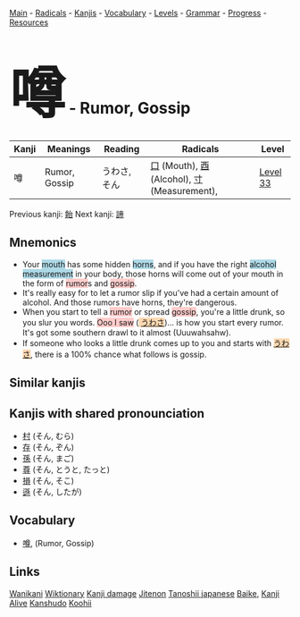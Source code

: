 <style> bigfont {font-size: 100px}</style>
[Main](../README.md) -
[Radicals](../radicals.md) -
[Kanjis](../kanjis.md) -
[Vocabulary](../vocabulary.md) -
[Levels](../levels.md) -
[Grammar](../grammar.md) - 
[Progress](../progress.md) -
[Resources](../resources.md)
# <bigfont> 噂</bigfont> - Rumor, Gossip 

| Kanji | Meanings | Reading | Radicals | Level |
| --- | --- | --- | --- | --- |
| 噂 | Rumor, Gossip | うわさ, そん | [口](../radicals/口.md) (Mouth), [酉](../radicals/酉.md) (Alcohol), [寸](../radicals/寸.md) (Measurement),  | [Level 33](../levels/wk_level33.md) |

Previous kanji: [飴](飴.md) Next kanji: [諦](諦.md) 

## Mnemonics
 * Your <span style="background-color:#ADD8E6"> mouth</span> has some hidden <span style="background-color:#ADD8E6"> horns</span>, and if you have the right <span style="background-color:#ADD8E6"> alcohol</span> <span style="background-color:#ADD8E6"> measurement</span> in your body, those horns will come out of your mouth in the form of <span style="background-color:#ffcccb"> rumor</span>s and <span style="background-color:#ffcccb"> gossip</span>.
* It's really easy for to let a rumor slip if you've had a certain amount of alcohol. And those rumors have horns, they're dangerous.
* When you start to tell a <span style="background-color:#ffcccb"> rumor</span> or spread <span style="background-color:#ffcccb"> gossip</span>, you're a little drunk, so you slur you words. <span style="background-color:#ffcccb"> Ooo I saw</span> (<span style="background-color:#fed8b1"> [うわさ](https://jisho.org/search/うわさ)</span>)... is how you start every rumor. It's got some southern drawl to it almost (Uuuwahsahw).
* If someone who looks a little drunk comes up to you and starts with <span style="background-color:#fed8b1"> [うわさ](https://jisho.org/search/うわさ)</span>, there is a 100% chance what follows is gossip.


## Similar kanjis
 


## Kanjis with shared pronounciation
 * [村](村.md) (そん, むら)
* [存](存.md) (そん, ぞん)
* [孫](孫.md) (そん, まご)
* [尊](尊.md) (そん, とうと, たっと)
* [損](損.md) (そん, そこ)
* [遜](遜.md) (そん, したが)



## Vocabulary
 * [噂](../vocabulary/噂.md), (Rumor, Gossip)




## Links 


[Wanikani](https://www.wanikani.com/kanji/噂)
[Wiktionary](https://en.wiktionary.org/wiki/噂)
[Kanji damage](http://www.kanjidamage.com/kanji/search?utf8=✓&q=噂)
[Jitenon](https://jitenon.com/kanji/噂)
[Tanoshii japanese](https://www.tanoshiijapanese.com/dictionary/kanji.cfm?k=噂)
[Baike](https://baike.baidu.com/item/噂),
[Kanji Alive](https://app.kanjialive.com/噂)
[Kanshudo](https://www.kanshudo.com/searchmn?q=噂)
[Koohii](https://kanji.koohii.com/study/kanji/噂)
